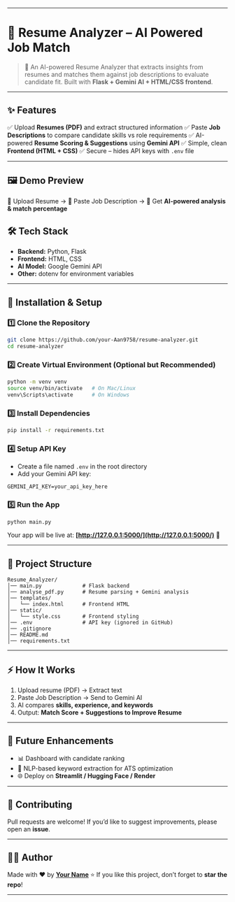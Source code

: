 
---

# 📄 Resume Analyzer – AI Powered Job Match

> 🚀 An AI-powered Resume Analyzer that extracts insights from resumes and matches them against job descriptions to evaluate candidate fit.
> Built with **Flask + Gemini AI + HTML/CSS frontend**.

---

## ✨ Features

✅ Upload **Resumes (PDF)** and extract structured information
✅ Paste **Job Descriptions** to compare candidate skills vs role requirements
✅ AI-powered **Resume Scoring & Suggestions** using **Gemini API**
✅ Simple, clean **Frontend (HTML + CSS)**
✅ Secure – hides API keys with `.env` file

---

## 🖼️ Demo Preview

🔹 Upload Resume →
🔹 Paste Job Description →
🔹 Get **AI-powered analysis & match percentage**


## 🛠️ Tech Stack

* **Backend:** Python, Flask
* **Frontend:** HTML, CSS
* **AI Model:** Google Gemini API
* **Other:** dotenv for environment variables

---

## 🚀 Installation & Setup

### 1️⃣ Clone the Repository

```bash
git clone https://github.com/your-Aan9758/resume-analyzer.git
cd resume-analyzer
```

### 2️⃣ Create Virtual Environment (Optional but Recommended)

```bash
python -m venv venv
source venv/bin/activate   # On Mac/Linux
venv\Scripts\activate      # On Windows
```

### 3️⃣ Install Dependencies

```bash
pip install -r requirements.txt
```

### 4️⃣ Setup API Key

* Create a file named `.env` in the root directory
* Add your Gemini API key:

```
GEMINI_API_KEY=your_api_key_here
```

### 5️⃣ Run the App

```bash
python main.py
```

Your app will be live at: **[http://127.0.0.1:5000/](http://127.0.0.1:5000/)** 🎉

---

## 📂 Project Structure

```
Resume_Analyzer/
│── main.py             # Flask backend
│── analyse_pdf.py      # Resume parsing + Gemini analysis
│── templates/
│   └── index.html      # Frontend HTML
│── static/
│   └── style.css       # Frontend styling
│── .env                # API key (ignored in GitHub)
│── .gitignore
│── README.md
│── requirements.txt
```

---

## ⚡ How It Works

1. Upload resume (PDF) → Extract text
2. Paste Job Description → Send to Gemini AI
3. AI compares **skills, experience, and keywords**
4. Output: **Match Score + Suggestions to Improve Resume**

---

## 🌟 Future Enhancements

* 📊 Dashboard with candidate ranking
* 📍 NLP-based keyword extraction for ATS optimization
* 🌐 Deploy on **Streamlit / Hugging Face / Render**

---

## 🤝 Contributing

Pull requests are welcome!
If you’d like to suggest improvements, please open an **issue**.

---

## 👨‍💻 Author

Made with ❤️ by **[Your Name](https://github.com/your-Aan9758)**
⭐ If you like this project, don’t forget to **star the repo**!

---


